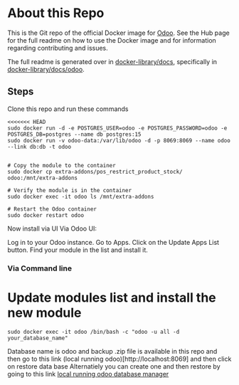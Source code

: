About this Repo
======

This is the Git repo of the official Docker image for [Odoo](https://registry.hub.docker.com/_/odoo/). See the Hub page for the full readme on how to use the Docker image and for information regarding contributing and issues.

The full readme is generated over in [docker-library/docs](https://github.com/docker-library/docs), specifically in [docker-library/docs/odoo](https://github.com/docker-library/docs/tree/master/odoo).


## Steps
Clone this repo and run these commands
```
<<<<<<< HEAD
sudo docker run -d -e POSTGRES_USER=odoo -e POSTGRES_PASSWORD=odoo -e POSTGRES_DB=postgres --name db postgres:15
sudo docker run -v odoo-data:/var/lib/odoo -d -p 8069:8069 --name odoo --link db:db -t odoo
```


```

# Copy the module to the container
sudo docker cp extra-addons/pos_restrict_product_stock/ odoo:/mnt/extra-addons

# Verify the module is in the container
sudo docker exec -it odoo ls /mnt/extra-addons

# Restart the Odoo container
sudo docker restart odoo

```
Now install via UI
Via Odoo UI:

Log in to your Odoo instance.
Go to Apps.
Click on the Update Apps List button.
Find your module in the list and install it.

### Via Command line 
# Update modules list and install the new module

```
sudo docker exec -it odoo /bin/bash -c "odoo -u all -d your_database_name"
```
Database name is odoo and backup .zip file is available in this repo
and then go to this link (local running odoo)[http://localhost:8069] and then click on restore data base
Alternatiely you can create one and then restore by going to this link
[local running odoo database manager](http://localhost:8069/web/database/manager)
